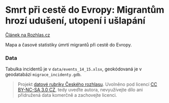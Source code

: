 # Smrt při cestě do Evropy: Migrantům hrozí udušení, utopení i ušlapání

[Článek na Rozhlas.cz](http://www.rozhlas.cz/zpravy/data/_zprava/smrt-pri-ceste-do-evropy-migrantum-hrozi-uduseni-utopeni-i-uslapani--1481690)

Mapa a časové statistiky úmrtí migrantů při cestě do Evropy.

### Data

Tabulka incidentů je v `data/events_14_15.xlsx`, geokódovaná je v geodatabázi `migrace_incidenty.gdb`.

> Projekt [datové rubriky Českého rozhlasu](http://www.rozhlas.cz/zpravy/data/). Uvolněno pod licencí [CC BY-NC-SA 3.0 CZ](http://creativecommons.org/licenses/by-nc-sa/3.0/cz/), tedy uveďte autora, nevyužívejte dílo ani přidružená data komerčně a zachovejte licenci.
